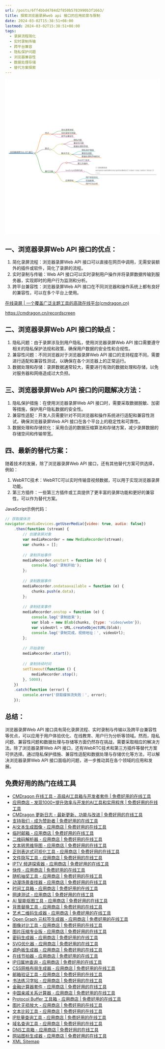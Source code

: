 ```yaml
---
url: /posts/6ff4bbd4784d2f850b5783990b3f1663/
title: 探索浏览器录屏web api 接口的应用前景与限制
date: 2024-03-02T15:38:51+08:00
lastmod: 2024-03-02T15:38:51+08:00
tags:
  - 录屏流程简化
  - 实时录制传输
  - 跨平台兼容
  - 隐私保护问题
  - 浏览器兼容性
  - 数据处理存储
  - 替代方案探索
---
```



<img src="/images/2024_03_02 15_38_23.png" title="2024_03_02 15_38_23.png" alt="2024_03_02 15_38_23.png"/>

## 一、浏览器录屏Web API 接口的优点：

1. 简化录屏流程：浏览器录屏Web API 接口可以直接在网页中调用，无需安装额外的插件或软件，简化了录屏的流程。
2. 实时录制与传输：Web API 接口可以实时录制用户操作并将录屏数据传输到服务器，实现即时的用户行为监测和分析。
3. 跨平台兼容性：浏览器录屏Web API 接口在不同浏览器和操作系统上都有良好的兼容性，可以在多个平台上使用。

[在线录屏 | 一个覆盖广泛主题工具的高效在线平台(cmdragon.cn)](https://cmdragon.cn/recordscreen)

https://cmdragon.cn/recordscreen

## 二、浏览器录屏Web API 接口的缺点：

1. 隐私问题：由于录屏涉及到用户隐私，使用浏览器录屏Web API 接口需要遵守相关的隐私保护法规和政策，确保用户数据的安全性和合规性。
2. 兼容性问题：不同浏览器对于浏览器录屏Web API 接口的支持程度不同，需要进行适配和兼容性测试，以确保在各个浏览器上的正常运行。
3. 数据处理和存储：录屏数据通常较大，需要进行有效的数据处理和存储，以免对服务器和网络造成过大负担。

## 三、浏览器录屏Web API 接口的问题解决方法：

1. 隐私保护措施：在使用浏览器录屏Web API 接口时，需要采取数据脱敏、加密等措施，保护用户隐私数据的安全性。
2. 兼容性适配：开发人员需要针对不同浏览器和操作系统进行适配和兼容性测试，确保浏览器录屏Web API 接口在各个平台上的稳定性和可靠性。
3. 数据处理和存储优化：采用合适的数据压缩算法和存储方案，减少录屏数据的存储空间和传输带宽。

## 四、最新的替代方案：

随着技术的发展，除了浏览器录屏Web API 接口，还有其他替代方案可供选择，例如：

1. WebRTC技术：WebRTC可以实时传输音视频数据，可以用于实现浏览器录屏功能。
2. 第三方插件：一些第三方插件或工具提供了更丰富的录屏功能和更好的兼容性，可以作为替代方案。

JavaScript示例代码：

```javascript
// 获取媒体流
navigator.mediaDevices.getUserMedia({video: true, audio: false})
    .then(function (stream) {
        // 创建录屏对象
        var mediaRecorder = new MediaRecorder(stream);
        var chunks = [];

        // 录制开始事件
        mediaRecorder.onstart = function (e) {
            console.log('录制开始');
        };

        // 录制数据事件
        mediaRecorder.ondataavailable = function (e) {
            chunks.push(e.data);
        };

        // 录制结束事件
        mediaRecorder.onstop = function (e) {
            console.log('录制结束');
            var blob = new Blob(chunks, {type: 'video/webm'});
            var videoUrl = URL.createObjectURL(blob);
            console.log('录制完成，视频地址：', videoUrl);
        };

        // 开始录制
        mediaRecorder.start();

        // 录制持续时间
        setTimeout(function () {
            mediaRecorder.stop();
        }, 5000);
    })
    .catch(function (error) {
        console.error('获取媒体流失败：', error);
    });
```

## 总结：

浏览器录屏Web API
接口具有简化录屏流程、实时录制与传输以及跨平台兼容性等优点，可以应用于用户体验优化、在线教育、用户行为分析等领域。然而，隐私问题、兼容性问题和数据处理与存储等方面仍然存在挑战，需要采取相应的解决方法。除了浏览器录屏Web
API 接口，还有WebRTC技术和第三方插件等替代方案可供选择。通过隐私保护措施、兼容性适配和数据处理与存储优化等方法，可以解决浏览器录屏Web
API 接口面临的问题，进一步推动其在各个领域的应用和发展。

## 免费好用的热门在线工具

- [CMDragon 在线工具 - 高级AI工具箱与开发者套件 | 免费好用的在线工具](https://tools.cmdragon.cn/zh)
- [应用商店 - 发现1000+提升效率与开发的AI工具和实用程序 | 免费好用的在线工具](https://tools.cmdragon.cn/zh/apps?category=trending)
- [CMDragon 更新日志 - 最新更新、功能与改进 | 免费好用的在线工具](https://tools.cmdragon.cn/zh/changelog)
- [支持我们 - 成为赞助者 | 免费好用的在线工具](https://tools.cmdragon.cn/zh/sponsor)
- [AI文本生成图像 - 应用商店 | 免费好用的在线工具](https://tools.cmdragon.cn/zh/apps/text-to-image-ai)
- [临时邮箱 - 应用商店 | 免费好用的在线工具](https://tools.cmdragon.cn/zh/apps/temp-email)
- [二维码解析器 - 应用商店 | 免费好用的在线工具](https://tools.cmdragon.cn/zh/apps/qrcode-parser)
- [文本转思维导图 - 应用商店 | 免费好用的在线工具](https://tools.cmdragon.cn/zh/apps/text-to-mindmap)
- [正则表达式可视化工具 - 应用商店 | 免费好用的在线工具](https://tools.cmdragon.cn/zh/apps/regex-visualizer)
- [文件隐写工具 - 应用商店 | 免费好用的在线工具](https://tools.cmdragon.cn/zh/apps/steganography-tool)
- [IPTV 频道探索器 - 应用商店 | 免费好用的在线工具](https://tools.cmdragon.cn/zh/apps/iptv-explorer)
- [快传 - 应用商店 | 免费好用的在线工具](https://tools.cmdragon.cn/zh/apps/snapdrop)
- [随机抽奖工具 - 应用商店 | 免费好用的在线工具](https://tools.cmdragon.cn/zh/apps/lucky-draw)
- [动漫场景查找器 - 应用商店 | 免费好用的在线工具](https://tools.cmdragon.cn/zh/apps/anime-scene-finder)
- [时间工具箱 - 应用商店 | 免费好用的在线工具](https://tools.cmdragon.cn/zh/apps/time-toolkit)
- [网速测试 - 应用商店 | 免费好用的在线工具](https://tools.cmdragon.cn/zh/apps/speed-test)
- [AI 智能抠图工具 - 应用商店 | 免费好用的在线工具](https://tools.cmdragon.cn/zh/apps/background-remover)
- [背景替换工具 - 应用商店 | 免费好用的在线工具](https://tools.cmdragon.cn/zh/apps/background-replacer)
- [艺术二维码生成器 - 应用商店 | 免费好用的在线工具](https://tools.cmdragon.cn/zh/apps/artistic-qrcode)
- [Open Graph 元标签生成器 - 应用商店 | 免费好用的在线工具](https://tools.cmdragon.cn/zh/apps/open-graph-generator)
- [图像对比工具 - 应用商店 | 免费好用的在线工具](https://tools.cmdragon.cn/zh/apps/image-comparison)
- [图片压缩专业版 - 应用商店 | 免费好用的在线工具](https://tools.cmdragon.cn/zh/apps/image-compressor)
- [密码生成器 - 应用商店 | 免费好用的在线工具](https://tools.cmdragon.cn/zh/apps/password-generator)
- [SVG优化器 - 应用商店 | 免费好用的在线工具](https://tools.cmdragon.cn/zh/apps/svg-optimizer)
- [调色板生成器 - 应用商店 | 免费好用的在线工具](https://tools.cmdragon.cn/zh/apps/color-palette)
- [在线节拍器 - 应用商店 | 免费好用的在线工具](https://tools.cmdragon.cn/zh/apps/online-metronome)
- [IP归属地查询 - 应用商店 | 免费好用的在线工具](https://tools.cmdragon.cn/zh/apps/ip-geolocation)
- [CSS网格布局生成器 - 应用商店 | 免费好用的在线工具](https://tools.cmdragon.cn/zh/apps/css-grid-layout)
- [邮箱验证工具 - 应用商店 | 免费好用的在线工具](https://tools.cmdragon.cn/zh/apps/email-validator)
- [书法练习字帖 - 应用商店 | 免费好用的在线工具](https://tools.cmdragon.cn/zh/apps/calligraphy-practice)
- [金融计算器套件 - 应用商店 | 免费好用的在线工具](https://tools.cmdragon.cn/zh/apps/finance-calculator-suite)
- [中国亲戚关系计算器 - 应用商店 | 免费好用的在线工具](https://tools.cmdragon.cn/zh/apps/chinese-kinship-calculator)
- [Protocol Buffer 工具箱 - 应用商店 | 免费好用的在线工具](https://tools.cmdragon.cn/zh/apps/protobuf-toolkit)
- [图片无损放大 - 应用商店 | 免费好用的在线工具](https://tools.cmdragon.cn/zh/apps/image-upscaler)
- [文本比较工具 - 应用商店 | 免费好用的在线工具](https://tools.cmdragon.cn/zh/apps/text-compare)
- [IP批量查询工具 - 应用商店 | 免费好用的在线工具](https://tools.cmdragon.cn/zh/apps/ip-batch-lookup)
- [域名查询工具 - 应用商店 | 免费好用的在线工具](https://tools.cmdragon.cn/zh/apps/domain-finder)
- [DNS工具箱 - 应用商店 | 免费好用的在线工具](https://tools.cmdragon.cn/zh/apps/dns-toolkit)
- [网站图标生成器 - 应用商店 | 免费好用的在线工具](https://tools.cmdragon.cn/zh/apps/favicon-generator)
- [XML Sitemap](https://tools.cmdragon.cn/sitemap_index.xml)

